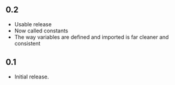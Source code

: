 ## 0.2
* Usable release
* Now called constants
* The way variables are defined and imported is far cleaner and consistent

## 0.1
* Initial release.